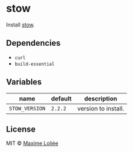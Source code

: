 # stow

Install [stow](https://www.gnu.org/software/stow/).

## Dependencies

- `curl`
- `build-essential`

## Variables

name             | default   | description
-----------------|-----------|----------------------------------
`STOW_VERSION` | `2.2.2` | version to install.

## License

MIT © [Maxime Loliée](https://github.com/loliee/)
